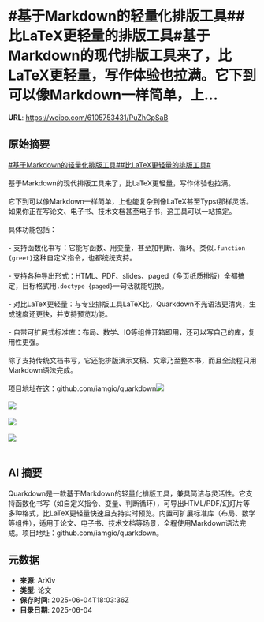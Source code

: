 # #基于Markdown的轻量化排版工具##比LaTeX更轻量的排版工具#基于Markdown的现代排版工具来了，比LaTeX更轻量，写作体验也拉满。它下到可以像Markdown一样简单，上...

**URL**: https://weibo.com/6105753431/PuZhGpSaB

## 原始摘要

<a href="https://m.weibo.cn/search?containerid=231522type%3D1%26t%3D10%26q%3D%23%E5%9F%BA%E4%BA%8EMarkdown%E7%9A%84%E8%BD%BB%E9%87%8F%E5%8C%96%E6%8E%92%E7%89%88%E5%B7%A5%E5%85%B7%23&amp;extparam=%23%E5%9F%BA%E4%BA%8EMarkdown%E7%9A%84%E8%BD%BB%E9%87%8F%E5%8C%96%E6%8E%92%E7%89%88%E5%B7%A5%E5%85%B7%23" data-hide=""><span class="surl-text">#基于Markdown的轻量化排版工具#</span></a><a href="https://m.weibo.cn/search?containerid=231522type%3D1%26t%3D10%26q%3D%23%E6%AF%94LaTeX%E6%9B%B4%E8%BD%BB%E9%87%8F%E7%9A%84%E6%8E%92%E7%89%88%E5%B7%A5%E5%85%B7%23&amp;extparam=%23%E6%AF%94LaTeX%E6%9B%B4%E8%BD%BB%E9%87%8F%E7%9A%84%E6%8E%92%E7%89%88%E5%B7%A5%E5%85%B7%23" data-hide=""><span class="surl-text">#比LaTeX更轻量的排版工具#</span></a><br><br>基于Markdown的现代排版工具来了，比LaTeX更轻量，写作体验也拉满。<br><br>它下到可以像Markdown一样简单，上也能复杂到像LaTeX甚至Typst那样灵活。如果你正在写论文、电子书、技术文档甚至电子书，这工具可以一站搞定。<br><br>具体功能包括：<br><br>- 支持函数化书写：它能写函数、用变量，甚至加判断、循环。类似`.function {greet}`这种自定义指令，也都统统支持。<br><br>- 支持各种导出形式：HTML、PDF、slides、paged（多页纸质排版）全都搞定，目标格式用`.doctype {paged}`一句话就能切换。<br><br>- 对比LaTeX更轻量：与专业排版工具LaTeX比，Quarkdown不光语法更清爽，生成速度还更快，并支持预览功能。<br><br>- 自带可扩展式标准库：布局、数学、IO等组件开箱即用，还可以写自己的库，复用性更强。<br><br>除了支持传统文档书写，它还能排版演示文稿、文章乃至整本书，而且全流程只用Markdown语法完成。<br><br>项目地址在这：github.com/iamgio/quarkdown<img style="" src="https://tvax4.sinaimg.cn/large/006Fd7o3gy1i23e1u4mntj30z80jvak7.jpg" referrerpolicy="no-referrer"><br><br><img style="" src="https://tvax2.sinaimg.cn/large/006Fd7o3gy1i23e223r0mg30m806rtu1.gif" referrerpolicy="no-referrer"><br><br><img style="" src="https://tvax2.sinaimg.cn/large/006Fd7o3gy1i23e24miysj30zk0hnn6u.jpg" referrerpolicy="no-referrer"><br><br><img style="" src="https://tvax2.sinaimg.cn/large/006Fd7o3gy1i23e25defyj31f30trqbk.jpg" referrerpolicy="no-referrer"><br><br>

## AI 摘要

Quarkdown是一款基于Markdown的轻量化排版工具，兼具简洁与灵活性。它支持函数化书写（如自定义指令、变量、判断循环），可导出HTML/PDF/幻灯片等多种格式，比LaTeX更轻量快速且支持实时预览。内置可扩展标准库（布局、数学等组件），适用于论文、电子书、技术文档等场景，全程使用Markdown语法完成。项目地址：github.com/iamgio/quarkdown。

## 元数据

- **来源**: ArXiv
- **类型**: 论文
- **保存时间**: 2025-06-04T18:03:36Z
- **目录日期**: 2025-06-04
